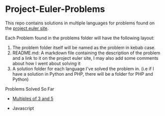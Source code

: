 # Project-Euler-Problems
This repo contains solutions in multiple languages for problems found on the [project euler site](https://projecteuler.net/archives).

Each Problem found in the problems folder will have the following layout:
1. The problem folder itself will be named as the problem in kebab case.
2. README.md: A markdown file containing the description of the problem and a link to it on the project euler site, I may also add some comments about how I went about solving it
3. A solution folder for each language I've solved the problem in. (i.e if I have a solution in Python and PHP, there will be a folder for PHP and Python)

Problems Solved So Far

* [Multiples of 3 and 5](../tree/master/problems/multiples-of-3-and-5)
 - Javascript
